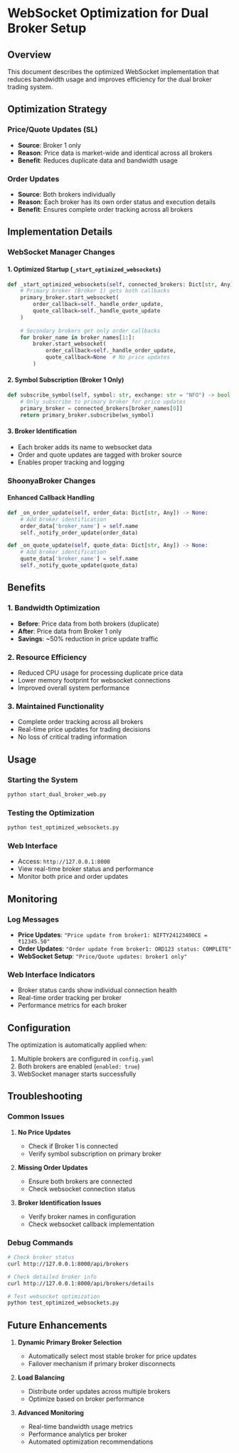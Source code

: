# WebSocket Optimization for Dual Broker Setup

## Overview

This document describes the optimized WebSocket implementation that reduces bandwidth usage and improves efficiency for the dual broker trading system.

## Optimization Strategy

### Price/Quote Updates (SL)
- **Source**: Broker 1 only
- **Reason**: Price data is market-wide and identical across all brokers
- **Benefit**: Reduces duplicate data and bandwidth usage

### Order Updates
- **Source**: Both brokers individually
- **Reason**: Each broker has its own order status and execution details
- **Benefit**: Ensures complete order tracking across all brokers

## Implementation Details

### WebSocket Manager Changes

#### 1. Optimized Startup (`_start_optimized_websockets`)
```python
def _start_optimized_websockets(self, connected_brokers: Dict[str, Any]) -> None:
    # Primary broker (Broker 1) gets both callbacks
    primary_broker.start_websocket(
        order_callback=self._handle_order_update,
        quote_callback=self._handle_quote_update
    )
    
    # Secondary brokers get only order callbacks
    for broker_name in broker_names[1:]:
        broker.start_websocket(
            order_callback=self._handle_order_update,
            quote_callback=None  # No price updates
        )
```

#### 2. Symbol Subscription (Broker 1 Only)
```python
def subscribe_symbol(self, symbol: str, exchange: str = "NFO") -> bool:
    # Only subscribe to primary broker for price updates
    primary_broker = connected_brokers[broker_names[0]]
    return primary_broker.subscribe(ws_symbol)
```

#### 3. Broker Identification
- Each broker adds its name to websocket data
- Order and quote updates are tagged with broker source
- Enables proper tracking and logging

### ShoonyaBroker Changes

#### Enhanced Callback Handling
```python
def _on_order_update(self, order_data: Dict[str, Any]) -> None:
    # Add broker identification
    order_data['broker_name'] = self.name
    self._notify_order_update(order_data)

def _on_quote_update(self, quote_data: Dict[str, Any]) -> None:
    # Add broker identification
    quote_data['broker_name'] = self.name
    self._notify_quote_update(quote_data)
```

## Benefits

### 1. Bandwidth Optimization
- **Before**: Price data from both brokers (duplicate)
- **After**: Price data from Broker 1 only
- **Savings**: ~50% reduction in price update traffic

### 2. Resource Efficiency
- Reduced CPU usage for processing duplicate price data
- Lower memory footprint for websocket connections
- Improved overall system performance

### 3. Maintained Functionality
- Complete order tracking across all brokers
- Real-time price updates for trading decisions
- No loss of critical trading information

## Usage

### Starting the System
```bash
python start_dual_broker_web.py
```

### Testing the Optimization
```bash
python test_optimized_websockets.py
```

### Web Interface
- Access: `http://127.0.0.1:8000`
- View real-time broker status and performance
- Monitor both price and order updates

## Monitoring

### Log Messages
- **Price Updates**: `"Price update from broker1: NIFTY24123400CE = ₹12345.50"`
- **Order Updates**: `"Order update from broker1: ORD123 status: COMPLETE"`
- **WebSocket Setup**: `"Price/Quote updates: broker1 only"`

### Web Interface Indicators
- Broker status cards show individual connection health
- Real-time order tracking per broker
- Performance metrics for each broker

## Configuration

The optimization is automatically applied when:
1. Multiple brokers are configured in `config.yaml`
2. Both brokers are enabled (`enabled: true`)
3. WebSocket manager starts successfully

## Troubleshooting

### Common Issues

1. **No Price Updates**
   - Check if Broker 1 is connected
   - Verify symbol subscription on primary broker

2. **Missing Order Updates**
   - Ensure both brokers are connected
   - Check websocket connection status

3. **Broker Identification Issues**
   - Verify broker names in configuration
   - Check websocket callback implementation

### Debug Commands
```bash
# Check broker status
curl http://127.0.0.1:8000/api/brokers

# Check detailed broker info
curl http://127.0.0.1:8000/api/brokers/details

# Test websocket optimization
python test_optimized_websockets.py
```

## Future Enhancements

1. **Dynamic Primary Broker Selection**
   - Automatically select most stable broker for price updates
   - Failover mechanism if primary broker disconnects

2. **Load Balancing**
   - Distribute order updates across multiple brokers
   - Optimize based on broker performance

3. **Advanced Monitoring**
   - Real-time bandwidth usage metrics
   - Performance analytics per broker
   - Automated optimization recommendations
